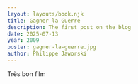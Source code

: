 ```yaml
---
layout: layouts/book.njk
title: Gagner la Guerre
description: The first post on the blog
date: 2025-07-13
year: 2009
poster: gagner-la-guerre.jpg
author: Philippe Jaworski
---
```

Très bon film
